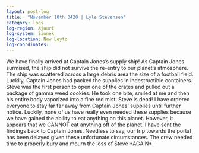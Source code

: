 ```yaml
---
layout: post-log
title:  "November 10th 3420 | Lyle Stevensen"
category: logs
log-region: Ajauri
log-system: Sionek
log-location: New Leyto
log-coordinates: 
---
```


<p>We have finally arrived at Captain Jones’s supply ship! As Captain Jones surmised, the ship did not survive the re-entry to our planet’s atmosphere. The ship was scattered across a large debris area the size of a football field. Luckily, Captain Jones had packed the supplies in indestructible containers. Steve was the first person to open one of the crates and pulled out a package of gamma weed cookies. He took one bite, smiled at me and then his entire body vaporized into a fine red mist. Steve is dead! I have ordered everyone to stay far far away from Captain Jones’ supplies until further notice. Luckily, none of us have really even needed these supplies because we have gained the ability to eat anything on this planet. However, it appears that we CANNOT eat anything off of the planet. I have sent the findings back to Captain Jones. Needless to say, our trip towards the portal has been delayed given these unfortunate circumstances. The crew needed time to properly bury and mourn the loss of Steve *AGAIN*.</p>


<!--more-->
